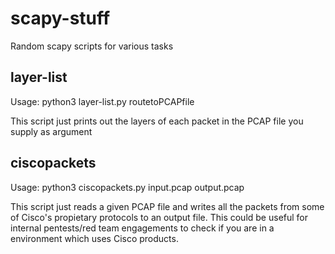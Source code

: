 # scapy-stuff
Random scapy scripts for various tasks

## layer-list

Usage: python3 layer-list.py routetoPCAPfile

This script just prints out the layers of each packet in the PCAP file you supply as argument

## ciscopackets

Usage: python3 ciscopackets.py input.pcap output.pcap

This script just reads a given PCAP file and writes all the packets from some of Cisco's propietary protocols to an output file. This could be useful for internal pentests/red team engagements to check if you are in a environment which uses Cisco products.
